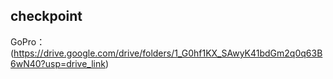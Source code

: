 ## checkpoint 
GoPro：(https://drive.google.com/drive/folders/1_G0hf1KX_SAwyK41bdGm2q0q63B6wN40?usp=drive_link)
